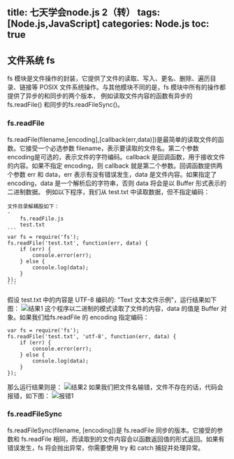 title: 七天学会node.js 2（转）
tags: [Node.js,JavaScript]
categories: Node.js
toc: true 
---
## 文件系统 fs
fs 模块是文件操作的封装，它提供了文件的读取、写入、更名、删除、遍历目录、链接等 POSIX 文件系统操作。与其他模块不同的是，fs 模块中所有的操作都提供了异步的和同步的两个版本， 例如读取文件内容的函数有异步的 fs.readFile() 和同步的fs.readFileSync()。
### fs.readFile
fs.readFile(filename,[encoding],[callback(err,data)])是最简单的读取文件的函数。它接受一个必选参数 filename，表示要读取的文件名。第二个参数 encoding是可选的，表示文件的字符编码。callback 是回调函数，用于接收文件的内容。如果不指定 encoding，则 callback 就是第二个参数。回调函数提供两个参数 err 和 data，err 表示有没有错误发生，data 是文件内容。如果指定了 encoding，data 是一个解析后的字符串，否则 data 将会是以 Buffer 形式表示的二进制数据。
例如以下程序，我们从 test.txt 中读取数据，但不指定编码：
<!--more-->

	文件目录解耦股如下：
	- 
		fs.readFile.js
		test.txt
	```
	var fs = require('fs');
	fs.readFile('test.txt', function(err, data) {
	    if (err) {
	        console.error(err);
	    } else {
	        console.log(data);
	    }
	});
	```
假设 test.txt 中的内容是 UTF-8 编码的: "Text 文本文件示例"，运行结果如下图：
![结果1](http://img.blog.csdn.net/20151124210111533)
这个程序以二进制的模式读取了文件的内容，data 的值是 Buffer 对象。如果我们给fs.readFile 的 encoding 指定编码：
```
var fs = require('fs');
fs.readFile('test.txt', 'utf-8', function(err, data) {
    if (err) {
        console.error(err);
    } else {
        console.log(data);
    }
});
```
那么运行结果则是：
![结果2](http://img.blog.csdn.net/20151124210424159)
如果我们把文件名输错，文件不存在的话，代码会报错，如下图：
![报错1](http://img.blog.csdn.net/20151124210548192)

### fs.readFileSync
fs.readFileSync(filename, [encoding])是 fs.readFile 同步的版本。它接受的参数和 fs.readFile 相同，而读取到的文件内容会以函数返回值的形式返回。如果有错误发生，fs 将会抛出异常，你需要使用 try 和 catch 捕捉并处理异常。